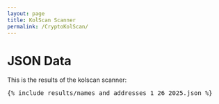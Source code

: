```yaml
---
layout: page
title: KolScan Scanner
permalink: /CryptoKolScan/
---
```


# JSON Data
This is the results of the kolscan scanner:

<pre>
{% include results/names_and_addresses_1_26_2025.json %}
</pre>
